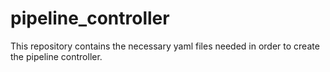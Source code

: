 # pipeline_controller

This repository contains the necessary yaml files needed in order to create the pipeline controller.
